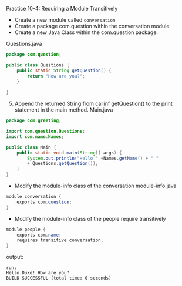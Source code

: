 Practice 10-4: Requiring a Module Transitively

- Create a new module called `conversation`
- Create a package com.question within the conversation module
- Create a new Java Class within the com.question package.

Questions.java
``` java
package com.question;

public class Questions {
    public static String getQuestion() {
        return "How are you?";
    }
    
}
```
5. Append the returned String from callinf getQuestion() to the print statement in the main method.
Main.java
``` java
package com.greeting;

import com.question.Questions;
import com.name.Names;

public class Main {
    public static void main(String[] args) {
        System.out.println("Hello " +Names.getName() + " "
        + Questions.getQuestion());
    }
}
```
- Modify the module-info class of the conversation
module-info.java
``` java
module conversation {
    exports com.question;
}
```
- Modify the module-info class of the people require transitively
``` java
module people {
    exports com.name;
    requires transitive conversation;
}
```
output:
``` console
run:
Hello Duke! How are you?
BUILD SUCCESSFUL (total time: 0 seconds)

```
